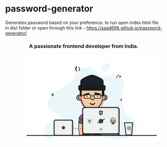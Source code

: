 # password-generator
Generates password based on your preference.
to run open index.html file in dist folder 
or open through this link - https://saad696.github.io/password-generator/

<h3 align="center">A passionate frontend developer from India.</h3>
<img align='right' src = https://github.com/saad696/saad696/blob/main/man.gif width = 450>

